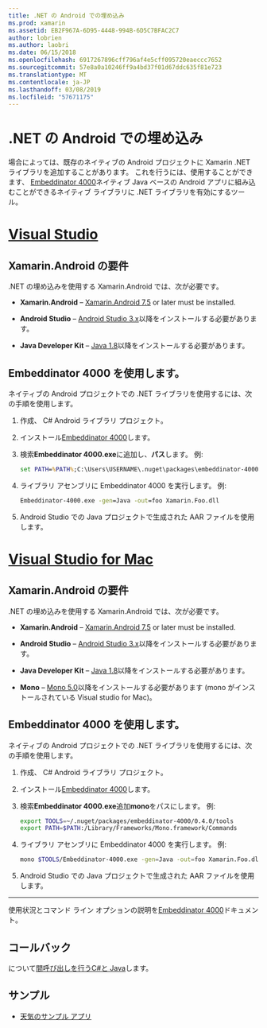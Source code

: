 ```yaml
---
title: .NET の Android での埋め込み
ms.prod: xamarin
ms.assetid: EB2F967A-6D95-4448-994B-6D5C7BFAC2C7
author: lobrien
ms.author: laobri
ms.date: 06/15/2018
ms.openlocfilehash: 6917267896cff796af4e5cff095720eaeccc7652
ms.sourcegitcommit: 57e8a0a10246ff9a4bd37f01d67ddc635f81e723
ms.translationtype: MT
ms.contentlocale: ja-JP
ms.lasthandoff: 03/08/2019
ms.locfileid: "57671175"
---
```

# <a name="net-embedding-on-android"></a>.NET の Android での埋め込み

場合によっては、既存のネイティブの Android プロジェクトに Xamarin .NET ライブラリを追加することがあります。 これを行うには、使用することができます、 [Embeddinator 4000](https://www.nuget.org/packages/Embeddinator-4000/)ネイティブ Java ベースの Android アプリに組み込むことができるネイティブ ライブラリに .NET ライブラリを有効にするツール。

# <a name="visual-studiotabwindows"></a>[Visual Studio](#tab/windows)

## <a name="xamarinandroid-requirements"></a>Xamarin.Android の要件

.NET の埋め込みを使用する Xamarin.Android では、次が必要です。

-   **Xamarin.Android** &ndash; [Xamarin.Android 7.5](https://visualstudio.microsoft.com/xamarin/) or later must be installed.

-   **Android Studio** &ndash; [Android Studio 3.x](https://developer.android.com/studio/)以降をインストールする必要があります。

-   **Java Developer Kit** &ndash; [Java 1.8](https://www.oracle.com/technetwork/java/javase/downloads/jdk8-downloads-2133151.html)以降をインストールする必要があります。


## <a name="using-embeddinator-4000"></a>Embeddinator 4000 を使用します。

ネイティブの Android プロジェクトでの .NET ライブラリを使用するには、次の手順を使用します。

1.  作成、 C# Android ライブラリ プロジェクト。

2.  インストール[Embeddinator 4000](https://www.nuget.org/packages/Embeddinator-4000/)します。

3.  検索**Embeddinator 4000.exe**に追加し、**パス**します。 例:

    ```cmd
    set PATH=%PATH%;C:\Users\USERNAME\.nuget\packages\embeddinator-4000\0.4.0\tools
    ```

4.  ライブラリ アセンブリに Embeddinator 4000 を実行します。 例:

    ```cmd
    Embeddinator-4000.exe -gen=Java -out=foo Xamarin.Foo.dll
    ```

5.  Android Studio での Java プロジェクトで生成された AAR ファイルを使用します。


# <a name="visual-studio-for-mactabmacos"></a>[Visual Studio for Mac](#tab/macos)

## <a name="xamarinandroid-requirements"></a>Xamarin.Android の要件

.NET の埋め込みを使用する Xamarin.Android では、次が必要です。

-   **Xamarin.Android** &ndash; [Xamarin.Android 7.5](https://visualstudio.microsoft.com/xamarin/) or later must be installed.

-   **Android Studio** &ndash; [Android Studio 3.x](https://developer.android.com/studio/)以降をインストールする必要があります。

-   **Java Developer Kit** &ndash; [Java 1.8](https://www.oracle.com/technetwork/java/javase/downloads/jdk8-downloads-2133151.html)以降をインストールする必要があります。

-   **Mono** &ndash; [Mono 5.0](https://www.mono-project.com/download/)以降をインストールする必要があります (mono がインストールされている Visual studio for Mac)。


## <a name="using-embeddinator-4000"></a>Embeddinator 4000 を使用します。

ネイティブの Android プロジェクトでの .NET ライブラリを使用するには、次の手順を使用します。

1.  作成、 C# Android ライブラリ プロジェクト。

2.  インストール[Embeddinator 4000](https://www.nuget.org/packages/Embeddinator-4000/)します。

3.  検索**Embeddinator 4000.exe**追加**mono**をパスにします。 例:

    ```bash
    export TOOLS=~/.nuget/packages/embeddinator-4000/0.4.0/tools
    export PATH=$PATH:/Library/Frameworks/Mono.framework/Commands
    ```

4.  ライブラリ アセンブリに Embeddinator 4000 を実行します。 例:

    ```bash
    mono $TOOLS/Embeddinator-4000.exe -gen=Java -out=foo Xamarin.Foo.dll
    ```

5.  Android Studio での Java プロジェクトで生成された AAR ファイルを使用します。

-----

使用状況とコマンド ライン オプションの説明を[Embeddinator 4000](https://github.com/mono/Embeddinator-4000/blob/master/Usage.md#java--c)ドキュメント。


## <a name="callbacks"></a>コールバック

について[間呼び出しを行うC#と Java](callbacks.md)します。

## <a name="samples"></a>サンプル

* [天気のサンプル アプリ](https://github.com/jamesmontemagno/embeddinator-weather)
